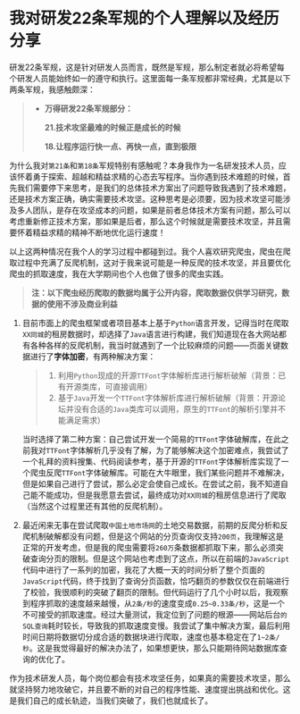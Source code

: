 # 我对研发22条军规的个人理解以及经历分享



研发22条军规，这是针对研发人员而言，既然是军规，那么制定者就必将希望每个研发人员能始终如一的遵守和执行。这里面每一条军规都非常经典，尤其是以下两条军规，我感触颇深：

> - **万得研发22条军规部分：**
>
>   **21.技术攻坚最难的时候正是成长的时候**
>
>   **18.让程序运行快一点、再快一点，直到极限**

为什么我对`第21条`和`第18条`军规特别有感触呢？本身我作为一名研发技术人员，应该怀着勇于探索、超越和精益求精的心态去写程序。当你遇到技术难题的时候，首先我们需要停下来思考，是我们的总体技术方案出了问题导致我遇到了技术难题，还是技术方案正确，确实需要技术攻坚。这种思考是必须要，因为技术攻坚可能涉及多人团队，是存在攻坚成本的问题，如果是前者总体技术方案有问题，那么可以考虑重新修正技术方案，那如果是后者，那么这个时候就是需要技术攻坚，并且需要怀着精益求精的精神不断地优化运行速度！

以上这两种情况在我个人的学习过程中都碰到过。我个人喜欢研究爬虫，爬虫在爬取过程中充满了反爬机制，这对于我来说可能是一种反爬的技术攻坚，并且要优化爬虫的抓取速度，我在大学期间也个人也做了很多的爬虫实践。

> **注：以下爬虫经历爬取的数据均属于公开内容，爬取数据仅供学习研究，数据的使用不涉及商业利益**



1. 目前市面上的爬虫框架或者项目基本上基于`Python`语言开发，记得当时在爬取`XX同城`的租房数据时，却选择了`Java`语言进行构建，我们知道现在各大网站都有各种各样的反爬机制，我当时就遇到了一个比较麻烦的问题——页面关键数据进行了**字体加密**，有两种解决方案：

    > 1. 利用`Python`现成的开源`TTFont`字体解析库进行解析破解（背景：已有开源类库，可直接调用）
    > 2. 基于`Java`开发一个`TTFont`字体解析库进行解析破解（背景：开源论坛并没有合适的`Java`类库可以调用，原生的`TTFont`的解析引擎并不能满足需求）

    当时选择了第二种方案：自己尝试开发一个简易的`TTFont`字体破解库，在此之前我对`TTFont`字体解析几乎没有了解，为了能够解决这个加密难点，我尝试了 一个礼拜的资料搜集、代码阅读参考，基于开源的`TTFont`字体解析库实现了一个爬虫反爬`TTFont`字体破解库。可能在大牛眼里，我们某些问题并不难解决，但是如果自己进行了尝试，那么必定会使自己成长。在尝试之前，我不知道自己能不能成功，但是我愿意去尝试，最终成功对`XX同城`的租房信息进行了爬取（当然这个过程里还有其他的反爬机制）。

2. 最近闲来无事在尝试爬取`中国土地市场网`的土地交易数据，前期的反爬分析和反爬机制破解都没有问题，但是这个网站的分页查询仅支持`200页`，我理解这是正常的开发考虑，但是我的爬虫需要将`260万`条数据都抓取下来，那么必须突破查询分页的限制。但是这个网站也考虑到了这点，所以在前端的`JavaScript`代码中进行了一系列的加密，我花了大概一天的时间分析了整个页面的`JavaScript`代码，终于找到了查询分页函数，恰巧翻页的参数仅仅在前端进行了校验，我很顺利的突破了翻页的限制。但代码运行了几个小时以后，我观察到程序抓取的速度越来越慢，从`2条/秒`的速度变成`0.25~0.33条/秒`，这是一个不可接受的抓取速度。经过大量测试，我定位到了问题的根源——网站后台`的SQL查询`耗时较长，导致我的抓取速度变慢。我尝试了集中解决方案，最后利用时间日期将数据切分成合适的数据块进行爬取，速度也基本稳定在了`1~2条/秒`。这是我觉得最好的解决办法了，如果想更快，那么只能期待网站数据库查询的优化了。

作为技术研发人员，每个岗位都会有技术攻坚任务，如果真的需要技术攻坚，那么就坚持努力地攻破它，并且要不断的对自己的程序性能、速度提出挑战和优化。这是我们自己的成长轨迹，当我们突破了，我们也就成长了。

